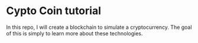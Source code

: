 # Cypto Coin tutorial

In this repo, I will create a blockchain to simulate a cryptocurrency. The goal of this is simply to learn more about these technologies.

